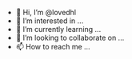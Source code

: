 - 👋 Hi, I’m @lovedhl
- 👀 I’m interested in ...
- 🌱 I’m currently learning ...
- 💞️ I’m looking to collaborate on ...
- 📫 How to reach me ...

<!---
lovedhl/lovedhl is a ✨ special ✨ repository because its `README.md` (this file) appears on your GitHub profile.
You can click the Preview link to take a look at your changes.
--->
